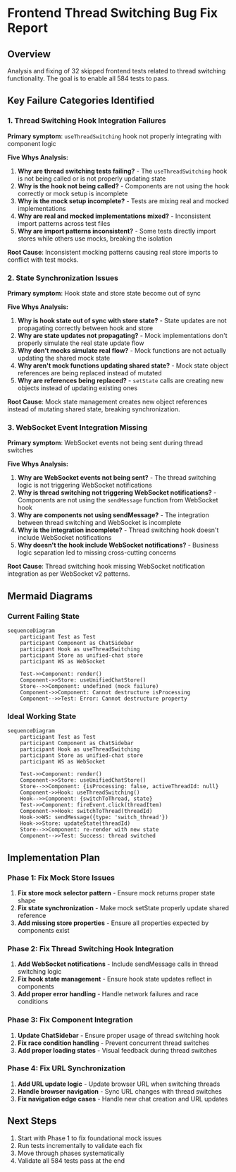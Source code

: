 # Frontend Thread Switching Bug Fix Report

## Overview
Analysis and fixing of 32 skipped frontend tests related to thread switching functionality. The goal is to enable all 584 tests to pass.

## Key Failure Categories Identified

### 1. Thread Switching Hook Integration Failures
**Primary symptom**: `useThreadSwitching` hook not properly integrating with component logic

**Five Whys Analysis:**
1. **Why are thread switching tests failing?** - The `useThreadSwitching` hook is not being called or is not properly updating state
2. **Why is the hook not being called?** - Components are not using the hook correctly or mock setup is incomplete
3. **Why is the mock setup incomplete?** - Tests are mixing real and mocked implementations
4. **Why are real and mocked implementations mixed?** - Inconsistent import patterns across test files
5. **Why are import patterns inconsistent?** - Some tests directly import stores while others use mocks, breaking the isolation

**Root Cause**: Inconsistent mocking patterns causing real store imports to conflict with test mocks.

### 2. State Synchronization Issues
**Primary symptom**: Hook state and store state become out of sync

**Five Whys Analysis:**
1. **Why is hook state out of sync with store state?** - State updates are not propagating correctly between hook and store
2. **Why are state updates not propagating?** - Mock implementations don't properly simulate the real state update flow
3. **Why don't mocks simulate real flow?** - Mock functions are not actually updating the shared mock state
4. **Why aren't mock functions updating shared state?** - Mock state object references are being replaced instead of mutated
5. **Why are references being replaced?** - `setState` calls are creating new objects instead of updating existing ones

**Root Cause**: Mock state management creates new object references instead of mutating shared state, breaking synchronization.

### 3. WebSocket Event Integration Missing
**Primary symptom**: WebSocket events not being sent during thread switches

**Five Whys Analysis:**
1. **Why are WebSocket events not being sent?** - The thread switching logic is not triggering WebSocket notifications
2. **Why is thread switching not triggering WebSocket notifications?** - Components are not using the `sendMessage` function from WebSocket hook
3. **Why are components not using sendMessage?** - The integration between thread switching and WebSocket is incomplete
4. **Why is the integration incomplete?** - Thread switching hook doesn't include WebSocket notifications
5. **Why doesn't the hook include WebSocket notifications?** - Business logic separation led to missing cross-cutting concerns

**Root Cause**: Thread switching hook missing WebSocket notification integration as per WebSocket v2 patterns.

## Mermaid Diagrams

### Current Failing State
```mermaid
sequenceDiagram
    participant Test as Test
    participant Component as ChatSidebar
    participant Hook as useThreadSwitching
    participant Store as unified-chat store
    participant WS as WebSocket

    Test->>Component: render()
    Component->>Store: useUnifiedChatStore()
    Store-->>Component: undefined (mock failure)
    Component->>Component: Cannot destructure isProcessing
    Component-->>Test: Error: Cannot destructure property
```

### Ideal Working State
```mermaid
sequenceDiagram
    participant Test as Test
    participant Component as ChatSidebar
    participant Hook as useThreadSwitching
    participant Store as unified-chat store
    participant WS as WebSocket

    Test->>Component: render()
    Component->>Store: useUnifiedChatStore()
    Store-->>Component: {isProcessing: false, activeThreadId: null}
    Component->>Hook: useThreadSwitching()
    Hook-->>Component: {switchToThread, state}
    Test->>Component: fireEvent.click(threadItem)
    Component->>Hook: switchToThread(threadId)
    Hook->>WS: sendMessage({type: 'switch_thread'})
    Hook->>Store: updateState(threadId)
    Store-->>Component: re-render with new state
    Component-->>Test: Success: thread switched
```

## Implementation Plan

### Phase 1: Fix Mock Store Issues
1. **Fix store mock selector pattern** - Ensure mock returns proper state shape
2. **Fix state synchronization** - Make mock setState properly update shared reference
3. **Add missing store properties** - Ensure all properties expected by components exist

### Phase 2: Fix Thread Switching Hook Integration  
1. **Add WebSocket notifications** - Include sendMessage calls in thread switching logic
2. **Fix hook state management** - Ensure hook state updates reflect in components
3. **Add proper error handling** - Handle network failures and race conditions

### Phase 3: Fix Component Integration
1. **Update ChatSidebar** - Ensure proper usage of thread switching hook
2. **Fix race condition handling** - Prevent concurrent thread switches
3. **Add proper loading states** - Visual feedback during thread switches

### Phase 4: Fix URL Synchronization
1. **Add URL update logic** - Update browser URL when switching threads
2. **Handle browser navigation** - Sync URL changes with thread switches
3. **Fix navigation edge cases** - Handle new chat creation and URL updates

## Next Steps
1. Start with Phase 1 to fix foundational mock issues
2. Run tests incrementally to validate each fix
3. Move through phases systematically
4. Validate all 584 tests pass at the end